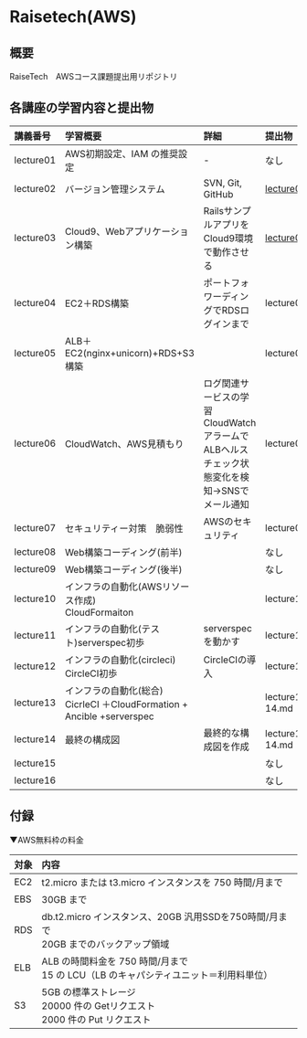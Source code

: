 # Raisetech(AWS)

## 概要
RaiseTech　AWSコース課題提出用リポジトリ

## 各講座の学習内容と提出物

| 講義番号 | 学習概要 | 詳細 | 提出物| 
| :--- | :--- | :--- |  :--- |  
|lecture01|AWS初期設定、IAM の推奨設定|-  |なし|  
|lecture02|バージョン管理システム| SVN, Git, GitHub |[lecture02.md](lecture02.md)|
|lecture03|Cloud9、Webアプリケーション構築| RailsサンプルアプリをCloud9環境で動作させる |[lecture03.md](./lecture03/lecture03.md)|
|lecture04|EC2＋RDS構築| ポートフォワーディングでRDSログインまで |lecture04.md|
|lecture05|ALB＋EC2(nginx+unicorn)+RDS+S3構築|  |lecture05.md|
|lecture06|CloudWatch、AWS見積もり| ログ関連サービスの学習<br>CloudWatchアラームでALBヘルスチェック状態変化を検知→SNSでメール通知<br> |lecture06.md|
|lecture07|セキュリティー対策　脆弱性| AWSのセキュリティ |lecture07.md|
|lecture08|Web構築コーディング(前半)|  |なし|
|lecture09|Web構築コーディング(後半)|  |なし|
|lecture10|インフラの自動化(AWSリソース作成)<br> CloudFormaiton|  |lecture10.md|
|lecture11|インフラの自動化(テスト)serverspec初歩 | serverspecを動かす |lecture11.md|
|lecture12|インフラの自動化(circleci) CircleCI初歩 |CircleCIの導入  |lecture12.md|
|lecture13|インフラの自動化(総合) CicrleCI ＋CloudFormation + Ancible +serverspec |  |lecture13-14.md|
|lecture14|最終の構成図 |最終的な構成図を作成  |lecture13-14.md|
|lecture15| |  |なし|
|lecture16| |  |なし|

## 付録
▼AWS無料枠の料金

|対象 | 内容 |
| :--- |:---|
|EC2 |  t2.micro または t3.micro インスタンスを 750 時間/月まで
| EBS |  30GB まで
| RDS | db.t2.micro インスタンス、20GB 汎用SSDを750時間/月まで <br>20GB までのバックアップ領域
| ELB | ALB の時間料金を 750 時間/月まで <br>15 の LCU（LB のキャパシティユニット＝利用料単位）
| S3 | 5GB の標準ストレージ<br>20000 件の Getリクエスト <br>2000 件の Put リクエスト
